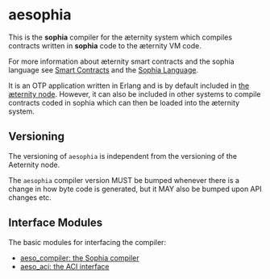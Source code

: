 # aesophia

This is the __sophia__ compiler for the æternity system which compiles contracts written in __sophia__ code to the æternity VM code.

For more information about æternity smart contracts and the sophia language see [Smart Contracts](https://github.com/aeternity/protocol/blob/master/contracts/contracts.md) and the [Sophia Language](https://github.com/aeternity/protocol/blob/master/contracts/sophia.md).

It is an OTP application written in Erlang and is by default included in
[the æternity node](https://github.com/aeternity/epoch). However, it can
also be included in other systems to compile contracts coded in sophia which
can then be loaded into the æternity system.

## Versioning

The versioning of `aesophia` is independent from the versioning of the Aeternity node. 

The `aesophia` compiler version MUST be bumped whenever there is a change in how byte code is generated, but it MAY also be bumped upon API changes etc.

## Interface Modules

The basic modules for interfacing the compiler:

* [aeso_compiler: the Sophia compiler](./docs/aeso_compiler.md)
* [aeso_aci: the ACI interface](./docs/aeso_aci.md)
